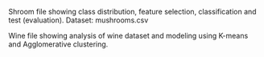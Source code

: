 Shroom file showing class distribution, feature selection, classification and test (evaluation). Dataset: mushrooms.csv

Wine file showing analysis of wine dataset and modeling using K-means and Agglomerative clustering.
